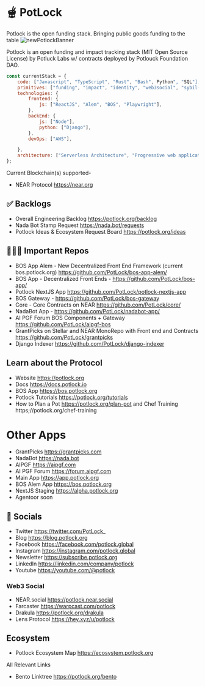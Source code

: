 # 🫕 PotLock
Potlock is the open funding stack. Bringing public goods funding to the table
![newPotlockBanner](https://github.com/user-attachments/assets/126c6dcf-82e1-40e2-a71d-e77f323b4944)

Potlock is an open funding and impact tracking stack (MIT Open Source License) by Potluck Labs w/ contracts deployed by Potlouck Foundation DAO. 

```javascript
const currentStack = {
    code: ["Javascript", "TypeScript", "Rust", "Bash", Python", "SQL"],
    primitives: ["funding", "impact", "identity", "web3social", "sybil-resistance"],
    technologies: {
        frontend: {
            js: ["ReactJS", "Alem", "BOS", "Playwright"],
        },
        backEnd: {
            js: ["Node"],
            python: ["Django"],
        },
        devOps: ["AWS"],

    },
    architecture: ["Serverless Architecture", "Progressive web applications", "Single page applications"],
};
```

Current Blockchain(s) supported-
- NEAR Protocol https://near.org



## ✅ Backlogs
- Overall Engineering Backlog https://potlock.org/backlog
- Nada Bot Stamp Request https://nada.bot/requests
- Potlock Ideas & Ecosystem Request Board https://potlock.org/ideas

## 👩🏽‍💻 Important Repos
- BOS App Alem - New Decentralized Front End Framework (current bos.potlock.org) https://github.com/PotLock/bos-app-alem/
- BOS App - Decentralized Front Ends - https://github.com/PotLock/bos-app/
- Potlock NextJS App https://github.com/PotLock/potlock-nextjs-app
- BOS Gateway - https://github.com/PotLock/bos-gateway
- Core - Core Contracts on NEAR https://github.com/PotLock/core/
- NadaBot App - https://github.com/PotLock/nadabot-app/
- AI PGF Forum BOS Components + Gateway https://github.com/PotLock/aipgf-bos
- GrantPicks on Stellar and NEAR MonoRepo with Front end and Contracts https://github.com/PotLock/grantpicks
- Django Indexer https://github.com/PotLock/django-indexer

## Learn about the Protocol
- Website https://potlock.org
- Docs https://docs.potlock.io
- BOS App https://bos.potlock.org
- Potlock Tutorials https://potlock.org/tutorials
- How to Plan a Pot https://potlock.org/plan-pot and Chef Training https;//potlock.org/chef-training


# Other Apps
- GrantPicks https://grantpicks.com
- NadaBot https://nada.bot
- AIPGF https://aipgf.com
- AI PGF Forum https://forum.aipgf.com
- Main App https://app.potlock.org
- BOS Alem App https://bos.potlock.org
- NextJS Staging https://alpha.potlock.org
- Agentoor soon

## 📲 Socials

- Twitter https://twitter.com/PotLock_
- Blog https://blog.potlock.org
- Facebook https://facebook.com/potlock.global
- Instagram https://instagram.com/potlock.global
- Newsletter https://subscribe.potlock.org
- LinkedIn https://linkedin.com/company/potlock
- Youtube https://youtube.com/@potlock
### Web3 Social
- NEAR.social https://potlock.near.social
- Farcaster https://warpcast.com/potlock
- Drakula https://potlock.org/drakula
- Lens Protocol https://hey.xyz/u/potlock

## Ecosystem
- Potlock Ecosystem Map https://ecosystem.potlock.org

All Relevant Links
- Bento Linktree https://potlock.org/bento
